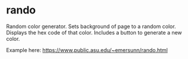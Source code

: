 # rando

Random color generator. Sets background of page to a random color. Displays the hex code of that color. Includes a button to generate a new color.

Example here: https://www.public.asu.edu/~emersunn/rando.html
